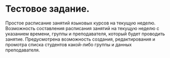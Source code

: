 Тестовое задание. 
===========================
Простое расписание занятий языковых курсов на текущую неделю. Возможность составления расписания занятий на текущую неделю с указанием времени, группы и преподавателя, который будет проводить занятие. 
Предусмотрена возможность создания, редактирования и промотра списка студентов какой-либо группы и данных преподавателя.
